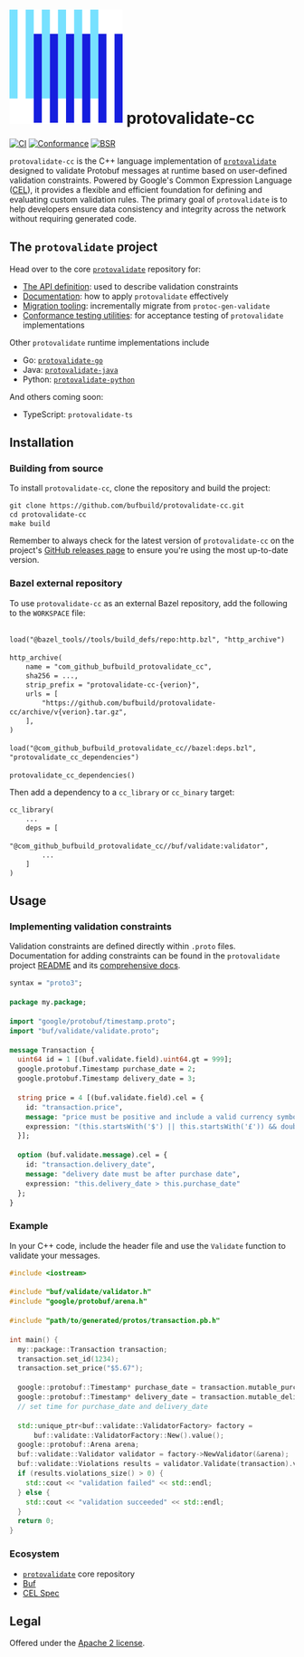 # [![The Buf logo](.github/buf-logo.svg)][buf] protovalidate-cc

[![CI](https://github.com/bufbuild/protovalidate-cc/actions/workflows/ci.yaml/badge.svg)](https://github.com/bufbuild/protovalidate-cc/actions/workflows/ci.yaml)
[![Conformance](https://github.com/bufbuild/protovalidate-cc/actions/workflows/conformance.yaml/badge.svg)](https://github.com/bufbuild/protovalidate-cc/actions/workflows/conformance.yaml)
[![BSR](https://img.shields.io/badge/BSR-Module-0C65EC)][buf-mod]

`protovalidate-cc` is the C++ language implementation
of [`protovalidate`](https://github.com/bufbuild/protovalidate) designed
to validate Protobuf messages at runtime based on user-defined validation constraints.
Powered by Google's Common Expression Language ([CEL](https://github.com/google/cel-spec)), it provides a
flexible and efficient foundation for defining and evaluating custom validation
rules.
The primary goal of `protovalidate` is to help developers ensure data
consistency and integrity across the network without requiring generated code.

## The `protovalidate` project

Head over to the core [`protovalidate`](https://github.com/bufbuild/protovalidate/) repository for:

- [The API definition](https://github.com/bufbuild/protovalidate/tree/main/proto/protovalidate/buf/validate/validate.proto): used to describe validation constraints
- [Documentation](https://github.com/bufbuild/protovalidate/tree/main/docs): how to apply `protovalidate` effectively
- [Migration tooling](https://github.com/bufbuild/protovalidate/tree/main/docs/migrate.md): incrementally migrate from `protoc-gen-validate`
- [Conformance testing utilities](https://github.com/bufbuild/protovalidate/tree/main/docs/conformance.md): for acceptance testing of `protovalidate` implementations

Other `protovalidate` runtime implementations include

- Go: [`protovalidate-go`](https://github.com/bufbuild/protovalidate-go)
- Java: [`protovalidate-java`](https://github.com/bufbuild/protovalidate-java)
- Python: [`protovalidate-python`](https://github.com/bufbuild/protovalidate-python)

And others coming soon:

- TypeScript: `protovalidate-ts`

## Installation

### Building from source

To install `protovalidate-cc`, clone the repository and build the project:

```shell
git clone https://github.com/bufbuild/protovalidate-cc.git
cd protovalidate-cc
make build
```

Remember to always check for the latest version of `protovalidate-cc` on the
project's [GitHub releases page](https://github.com/bufbuild/protovalidate-cc/releases)
to ensure you're using the most up-to-date version.

### Bazel external repository

To use `protovalidate-cc` as an external Bazel repository, add the following to the `WORKSPACE` file:

```bzl

load("@bazel_tools//tools/build_defs/repo:http.bzl", "http_archive")

http_archive(
    name = "com_github_bufbuild_protovalidate_cc",
    sha256 = ...,
    strip_prefix = "protovalidate-cc-{verion}",
    urls = [
        "https://github.com/bufbuild/protovalidate-cc/archive/v{verion}.tar.gz",
    ],
)

load("@com_github_bufbuild_protovalidate_cc//bazel:deps.bzl", "protovalidate_cc_dependencies")

protovalidate_cc_dependencies()
```

Then add a dependency to a `cc_library` or `cc_binary` target:

```bzl
cc_library(
    ...
    deps = [
        "@com_github_bufbuild_protovalidate_cc//buf/validate:validator",
        ...
    ]
)
```

## Usage

### Implementing validation constraints

Validation constraints are defined directly within `.proto` files.
Documentation for adding constraints can be found in the `protovalidate` project
[README](https://github.com/bufbuild/protovalidate) and its [comprehensive docs](https://github.com/bufbuild/protovalidate/tree/main/docs).

```protobuf
syntax = "proto3";

package my.package;

import "google/protobuf/timestamp.proto";
import "buf/validate/validate.proto";

message Transaction {
  uint64 id = 1 [(buf.validate.field).uint64.gt = 999];
  google.protobuf.Timestamp purchase_date = 2;
  google.protobuf.Timestamp delivery_date = 3;

  string price = 4 [(buf.validate.field).cel = {
    id: "transaction.price",
    message: "price must be positive and include a valid currency symbol ($ or £)",
    expression: "(this.startsWith('$') || this.startsWith('£')) && double(this.substring(1)) > 0"
  }];

  option (buf.validate.message).cel = {
    id: "transaction.delivery_date",
    message: "delivery date must be after purchase date",
    expression: "this.delivery_date > this.purchase_date"
  };
}
```

### Example

In your C++ code, include the header file and use the `Validate` function to validate your messages.

```cpp
#include <iostream>

#include "buf/validate/validator.h"
#include "google/protobuf/arena.h"

#include "path/to/generated/protos/transaction.pb.h"

int main() {
  my::package::Transaction transaction;
  transaction.set_id(1234);
  transaction.set_price("$5.67");

  google::protobuf::Timestamp* purchase_date = transaction.mutable_purchase_date();
  google::protobuf::Timestamp* delivery_date = transaction.mutable_delivery_date();
  // set time for purchase_date and delivery_date

  std::unique_ptr<buf::validate::ValidatorFactory> factory =
      buf::validate::ValidatorFactory::New().value();
  google::protobuf::Arena arena;
  buf::validate::Validator validator = factory->NewValidator(&arena);
  buf::validate::Violations results = validator.Validate(transaction).value();
  if (results.violations_size() > 0) {
    std::cout << "validation failed" << std::endl;
  } else {
    std::cout << "validation succeeded" << std::endl;
  }
  return 0;
}
```

### Ecosystem

- [`protovalidate`](https://github.com/bufbuild/protovalidate) core repository
- [Buf][buf]
- [CEL Spec][cel-spec]

## Legal

Offered under the [Apache 2 license][license].

[license]: LICENSE
[buf]: https://buf.build
[buf-mod]: https://buf.build/bufbuild/protovalidate
[cel-spec]: https://github.com/google/cel-spec
